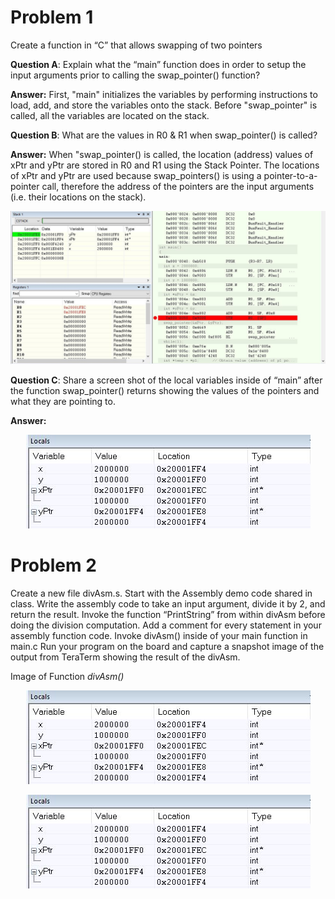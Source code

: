 # Problem 1  
Create a function in “C” that allows swapping of two pointers 

**Question A**: Explain what the “main” function does in order to setup the input arguments prior to calling the swap_pointer() function?  

**Answer:** First, "main" initializes the variables by performing instructions to load, add, and store the variables onto the stack. Before "swap_pointer" is called, all the variables are located on the stack. 



**Question B**: What are the values in R0 & R1 when swap_pointer() is called?   

**Answer:** When "swap_pointer() is called, the location (address) values of xPtr and yPtr are stored in R0 and R1 using the Stack Pointer. The locations of xPtr and yPtr are used because swap_pointers() is using a pointer-to-a-pointer call, therefore the address of the pointers are the input arguments (i.e. their locations on the stack). 

<p align="center">
  <img src="https://github.com/dendsl/embsys310/blob/main/assignment05/swapPointers/Answer 1B.JPG">
</p>

**Question C**: Share a screen shot of the local variables inside of “main” after the function swap_pointer() returns showing the values of the pointers and what they are pointing to.   

**Answer:**

<p align="center">
  <img src="https://github.com/dendsl/embsys310/blob/main/assignment05/swapPointers/postSwap.JPG">
</p>

# Problem 2
Create a new file divAsm.s. Start with the Assembly demo code shared in class. Write the assembly code to take an input argument, divide it by 2, and return the result.
Invoke the function “PrintString” from within divAsm before doing the division computation. Add a comment for every statement in your assembly function code. Invoke divAsm() inside of your main function in main.c Run your program on the board and capture a snapshot image of the output from TeraTerm showing the result of the divAsm.

Image of Function *divAsm()*
<p align="center">
  <img src="https://github.com/dendsl/embsys310/blob/main/assignment05/swapPointers/postSwap.JPG">
</p>

<p align="center">
  <img src="https://github.com/dendsl/embsys310/blob/main/assignment05/swapPointers/postSwap.JPG">
</p>



